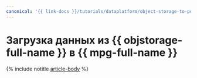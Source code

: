 ```yaml
---
canonical: '{{ link-docs }}/tutorials/dataplatform/object-storage-to-postgresql'
---
```


# Загрузка данных из {{ objstorage-full-name }} в {{ mpg-full-name }}

{% include notitle [article-body](../../_tutorials/dataplatform/object-storage-to-postgresql.md) %}
